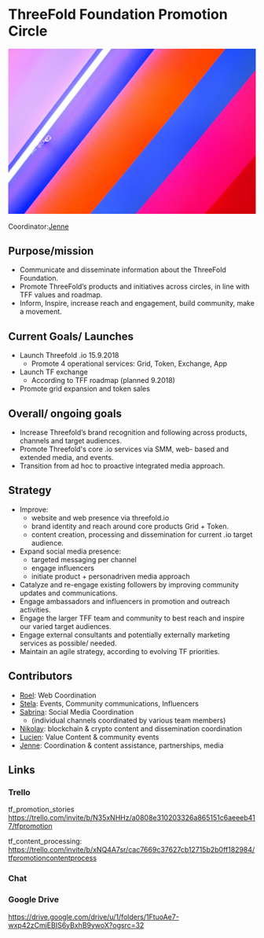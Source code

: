 # ThreeFold Foundation Promotion Circle

![promtion pic](foundation_marketing.jpeg)

Coordinator:[Jenne](https://github.com/threefoldfoundation/info_foundation/blob/development/docs/contributors/mazraa/Jenne_Magno.md)

## Purpose/mission
- Communicate and disseminate information about the ThreeFold Foundation. 
- Promote ThreeFold’s products and initiatives across circles, in line with TFF values and roadmap. 
- Inform, Inspire, increase reach and engagement, build community, make a movement.

## Current Goals/ Launches 
- Launch Threefold .io 15.9.2018 
  * Promote 4 operational services: Grid, Token, Exchange, App
- Launch TF exchange
  * According to TFF roadmap (planned 9.2018) 
- Promote grid expansion and token sales

## Overall/ ongoing goals
- Increase Threefold’s brand recognition and following across products, channels and target audiences.
- Promote Threefold's core .io services via SMM, web- based and extended media, and events.
- Transition from ad hoc to proactive integrated media approach.

## Strategy
- Improve: 
  * website and web presence via threefold.io
  * brand identity and reach around core products Grid + Token.
  *  content creation, processing and dissemination for current .io target audience.
- Expand social media presence:
  * targeted messaging per channel
  * engage influencers
  * initiate product + personadriven media approach
- Catalyze and re-engage existing followers by improving community updates and communications.
- Engage ambassadors and influencers in promotion and outreach activities.
- Engage the larger TFF team and community to best reach and inspire our varied target audiences.
- Engage external consultants and potentially externally marketing services as possible/ needed.
- Maintain an agile strategy, according to evolving TF priorities.

## Contributors
- [Roel](https://github.com/threefoldfoundation/info_foundation/blob/development/docs/contributors/tftech/Roel_van_Sabben.md):  Web Coordination
- [Stela](https://github.com/threefoldfoundation/info_foundation/blob/development/docs/contributors/tftech/Stela_Suils_Cuesta.md): Events, Community communications, Influencers
- [Sabrina](https://github.com/threefoldfoundation/info_foundation/blob/development/docs/contributors/tftech/sabrina_sadik.md): Social Media Coordination
  * (individual channels coordinated by various team members)
- [Nikolay](https://github.com/threefoldfoundation/info_foundation/blob/development/docs/contributors/mazraa/Nickolay%20Babenko.md): blockchain & crypto content and dissemination coordination
- [Lucien](https://github.com/threefoldfoundation/info_foundation/blob/development/docs/contributors/tftech/Lucien_Lecarme.md): Value Content & community events
- [Jenne](https://github.com/threefoldfoundation/info_foundation/blob/development/docs/contributors/mazraa/Jenne_Magno.md): Coordination & content assistance, partnerships, media

## Links

### Trello

tf_promotion_stories https://trello.com/invite/b/N35xNHHz/a0808e310203326a865151c6aeeeb417/tfpromotion

tf_content_processing:
https://trello.com/invite/b/xNQ4A7sr/cac7669c37627cb12715b2b0ff182984/tfpromotioncontentprocess


### Chat

   
### Google Drive

https://drive.google.com/drive/u/1/folders/1FtuoAe7-wxp42zCmjEBIS6yBxhB9ywoX?ogsrc=32


